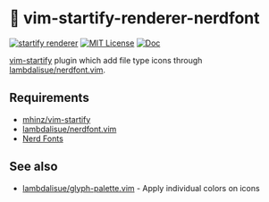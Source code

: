 # 🌿 vim-startify-renderer-nerdfont

[![startify renderer](https://img.shields.io/badge/🌿%20startify-plugin-yellowgreen)](https://github.com/mhinz/vim-startify)
[![MIT License](https://img.shields.io/badge/license-MIT-blue.svg)](LICENSE)
[![Doc](https://img.shields.io/badge/doc-%3Ah%20vim--startify--renderer--nerdfront-orange.svg)](doc/vim-startify-renderer-nerdfront.txt)

[vim-startify](https://github.com/mhinz/vim-startify) plugin which add file type icons through [lambdalisue/nerdfont.vim](https://github.com/lambdalisue/nerdfont.vim).

## Requirements

- [mhinz/vim-startify](https://github.com/mhinz/vim-startify)
- [lambdalisue/nerdfont.vim](https://github.com/lambdalisue/nerdfont.vim)
- [Nerd Fonts](https://www.nerdfonts.com/)

## See also

- [lambdalisue/glyph-palette.vim](https://github.com/lambdalisue/glyph-palette.vim) - Apply individual colors on icons
